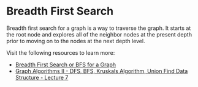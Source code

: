 # Breadth First Search

Breadth first search for a graph is a way to traverse the graph. It starts at the root node and explores all of the neighbor nodes at the present depth prior to moving on to the nodes at the next depth level.

Visit the following resources to learn more:

- [Breadth First Search or BFS for a Graph](https://www.geeksforgeeks.org/breadth-first-search-or-bfs-for-a-graph/)
- [Graph Algorithms II - DFS, BFS, Kruskals Algorithm, Union Find Data Structure - Lecture 7](https://www.youtube.com/watch?v=ufj5_bppBsA&list=PLFDnELG9dpVxQCxuD-9BSy2E7BWY3t5Sm&index=7)
